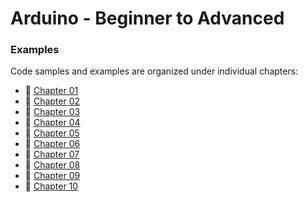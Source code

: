 # Arduino - Beginner to Advanced
### Examples

Code samples and examples are organized under individual chapters:

* :beginner: [Chapter 01](./Chapter-01)
* :beginner: [Chapter 02](./Chapter-02)
* :beginner: [Chapter 03](./Chapter-03)
* :beginner: [Chapter 04](./Chapter-04)
* :beginner: [Chapter 05](./Chapter-05)
* :beginner: [Chapter 06](./Chapter-06)
* :beginner: [Chapter 07](./Chapter-07)
* :beginner: [Chapter 08](./Chapter-08)
* :beginner: [Chapter 09](./Chapter-09)
* :beginner: [Chapter 10](./Chapter-10)

